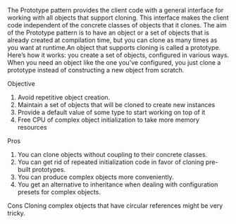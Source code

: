 The Prototype pattern provides the client code with a general interface for working with all objects that support cloning. This interface
makes the client code independent of the concrete classes of objects that it clones. The aim of the Prototype pattern is to have an object or
a set of objects that is already created at compilation time, but you can clone as many times as you want at runtime.An object that supports
cloning is called a prototype. Here’s how it works: you create a set of objects, configured in various ways. When you need an object like the
one you’ve configured, you just clone a prototype instead of constructing a new object from scratch.

Objective

1. Avoid repetitive object creation.
2. Maintain a set of objects that will be cloned to create new instances
3. Provide a default value of some type to start working on top of it
4. Free CPU of complex object initialization to take more memory resources

Pros

1. You can clone objects without coupling to their concrete classes.
2. You can get rid of repeated initialization code in favor of cloning pre-built prototypes.
3. You can produce complex objects more conveniently.
4. You get an alternative to inheritance when dealing with configuration presets for complex objects.

Cons Cloning complex objects that have circular references might be very tricky.
